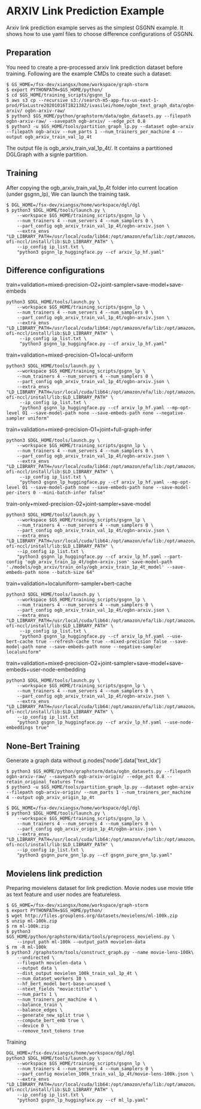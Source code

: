 # ARXIV Link Prediction Example
Arxiv link prediction example serves as the simplest GSGNN example. It shows how to use yaml files to choose difference configurations of GSGNN.

## Preparation
You need to create a pre-processed arxiv link prediction dataset before training. Following are the example CMDs to create such a dataset:

```
$ GS_HOME=/fsx-dev/xiangsx/home/workspace/graph-storm
$ export PYTHONPATH=$GS_HOME/python/
$ cd $GS_HOME/training_scripts/gsgnn_lp
$ aws s3 cp --recursive s3://search-m5-app-fsx-us-east-1-prod/FSxLustre20201016T182138Z/ivasilei/home/ogbn_text_graph_data/ogbn-arxiv/ ogbn-arxiv-raw/
$ python3 $GS_HOME/python/graphstorm/data/ogbn_datasets.py --filepath ogbn-arxiv-raw/ --savepath ogb-arxiv/ --edge_pct 0.8
$ python3 -u $GS_HOME/tools/partition_graph_lp.py --dataset ogbn-arxiv --filepath ogb-arxiv --num_parts 1 --num_trainers_per_machine 4 --output ogb_arxiv_train_val_1p_4t
```

The output file is ogb_arxiv_train_val_1p_4t/. It contains a partitioned DGLGraph with a signle partition.

## Training
After copying the ogb_arxiv_train_val_1p_4t folder into current location (under gsgnn_lp), We can launch the training task.

```
$ DGL_HOME=/fsx-dev/xiangsx/home/workspace/dgl/dgl
$ python3 $DGL_HOME/tools/launch.py \
    --workspace $GS_HOME/training_scripts/gsgnn_lp \
    --num_trainers 4 --num_servers 4 --num_samplers 0 \
    --part_config ogb_arxiv_train_val_1p_4t/ogbn-arxiv.json \
    --extra_envs "LD_LIBRARY_PATH=/usr/local/cuda/lib64:/opt/amazon/efa/lib:/opt/amazon/openmpi/lib:/home/deepspeed/aws-ofi-nccl/install/lib:$LD_LIBRARY_PATH" \
    --ip_config ip_list.txt \
    "python3 gsgnn_lp_huggingface.py --cf arxiv_lp_hf.yaml"
```

## Difference configurations
train+validation+mixed-precision-O2+joint-sampler+save-model+save-embeds
```
python3 $DGL_HOME/tools/launch.py \
    --workspace $GS_HOME/training_scripts/gsgnn_lp \
    --num_trainers 4 --num_servers 4 --num_samplers 0 \
    --part_config ogb_arxiv_train_val_1p_4t/ogbn-arxiv.json \
    --extra_envs "LD_LIBRARY_PATH=/usr/local/cuda/lib64:/opt/amazon/efa/lib:/opt/amazon/openmpi/lib:/home/deepspeed/aws-ofi-nccl/install/lib:$LD_LIBRARY_PATH" \
     --ip_config ip_list.txt \
     "python3 gsgnn_lp_huggingface.py --cf arxiv_lp_hf.yaml"
```

train+validation+mixed-precision-O1+local-uniform
```
python3 $DGL_HOME/tools/launch.py \
    --workspace $GS_HOME/training_scripts/gsgnn_lp \
    --num_trainers 4 --num_servers 4 --num_samplers 0 \
    --part_config ogb_arxiv_train_val_1p_4t/ogbn-arxiv.json \
    --extra_envs "LD_LIBRARY_PATH=/usr/local/cuda/lib64:/opt/amazon/efa/lib:/opt/amazon/openmpi/lib:/home/deepspeed/aws-ofi-nccl/install/lib:$LD_LIBRARY_PATH" \
     --ip_config ip_list.txt \
     "python3 gsgnn_lp_huggingface.py --cf arxiv_lp_hf.yaml --mp-opt-level O1 --save-model-path none --save-embeds-path none --negative-sampler uniform"
```

train+validation+mixed-precision-O1+joint+full-graph-infer
```
python3 $DGL_HOME/tools/launch.py \
    --workspace $GS_HOME/training_scripts/gsgnn_lp \
    --num_trainers 4 --num_servers 4 --num_samplers 0 \
    --part_config ogb_arxiv_train_val_1p_4t/ogbn-arxiv.json \
    --extra_envs "LD_LIBRARY_PATH=/usr/local/cuda/lib64:/opt/amazon/efa/lib:/opt/amazon/openmpi/lib:/home/deepspeed/aws-ofi-nccl/install/lib:$LD_LIBRARY_PATH" \
     --ip_config ip_list.txt \
     "python3 gsgnn_lp_huggingface.py --cf arxiv_lp_hf.yaml --mp-opt-level O1 --save-model-path none --save-embeds-path none --save-model-per-iters 0 --mini-batch-infer false"
```

train-only+mixed-precision-02+joint-sampler+save-model
```
python3 $DGL_HOME/tools/launch.py \
    --workspace $GS_HOME/training_scripts/gsgnn_lp \
    --num_trainers 4 --num_servers 4 --num_samplers 0 \
    --part_config ogb_arxiv_train_val_1p_4t/ogbn-arxiv.json \
    --extra_envs "LD_LIBRARY_PATH=/usr/local/cuda/lib64:/opt/amazon/efa/lib:/opt/amazon/openmpi/lib:/home/deepspeed/aws-ofi-nccl/install/lib:$LD_LIBRARY_PATH" \
    --ip_config ip_list.txt \
    "python3 gsgnn_lp_huggingface.py --cf arxiv_lp_hf.yaml --part-config 'ogb_arxiv_train_1p_4t/ogbn-arxiv.json' save-model-path './models/ogb_arxiv/train_only/ogb_arxiv_train_1p_4t_model' --save-embeds-path none --batch-size 64"
```

train+validation+localuniform-sampler+bert-cache
```
python3 $DGL_HOME/tools/launch.py \
    --workspace $GS_HOME/training_scripts/gsgnn_lp \
    --num_trainers 4 --num_servers 4 --num_samplers 0 \
    --part_config ogb_arxiv_train_val_1p_4t/ogbn-arxiv.json \
    --extra_envs "LD_LIBRARY_PATH=/usr/local/cuda/lib64:/opt/amazon/efa/lib:/opt/amazon/openmpi/lib:/home/deepspeed/aws-ofi-nccl/install/lib:$LD_LIBRARY_PATH" \
     --ip_config ip_list.txt \
     "python3 gsgnn_lp_huggingface.py --cf arxiv_lp_hf.yaml --use-bert-cache true --refresh-cache true --mixed-precision false --save-model-path none --save-embeds-path none --negative-sampler localuniform"
```

train+validation+mixed-precision-O2+joint-sampler+save-model+save-embeds+user-node-embedding
```
python3 $DGL_HOME/tools/launch.py \
    --workspace $GS_HOME/training_scripts/gsgnn_lp \
    --num_trainers 4 --num_servers 4 --num_samplers 0 \
    --part_config ogb_arxiv_train_val_1p_4t/ogbn-arxiv.json \
    --extra_envs "LD_LIBRARY_PATH=/usr/local/cuda/lib64:/opt/amazon/efa/lib:/opt/amazon/openmpi/lib:/home/deepspeed/aws-ofi-nccl/install/lib:$LD_LIBRARY_PATH" \
    --ip_config ip_list.txt
    "python3 gsgnn_lp_huggingface.py --cf arxiv_lp_hf.yaml --use-node-embeddings true"
```

## None-Bert Training
Generate a graph data without g.nodes['node'].data['text_idx']
```
$ python3 $GS_HOME/python/graphstorm/data/ogbn_datasets.py --filepath ogbn-arxiv-raw/ --savepath ogb-arxiv-origin/ --edge_pct 0.8 --retain_original_features True
$ python3 -u $GS_HOME/tools/partition_graph_lp.py --dataset ogbn-arxiv --filepath ogb-arxiv-origin/ --num_parts 1 --num_trainers_per_machine 4 --output ogb_arxiv_origin_1p_4t
```

```
$ DGL_HOME=/fsx-dev/xiangsx/home/workspace/dgl/dgl
$ python3 $DGL_HOME/tools/launch.py \
    --workspace $GS_HOME/training_scripts/gsgnn_lp \
    --num_trainers 4 --num_servers 4 --num_samplers 0 \
    --part_config ogb_arxiv_origin_1p_4t/ogbn-arxiv.json \
    --extra_envs "LD_LIBRARY_PATH=/usr/local/cuda/lib64:/opt/amazon/efa/lib:/opt/amazon/openmpi/lib:/home/deepspeed/aws-ofi-nccl/install/lib:$LD_LIBRARY_PATH" \
    --ip_config ip_list.txt \
    "python3 gsgnn_pure_gnn_lp.py --cf gsgnn_pure_gnn_lp.yaml"
```

## Movielens link prediction

Preparing movielens dataset for link prediction. Movie nodes use movie title as text feature and user nodes are featureless.
```
$ GS_HOME=/fsx-dev/xiangsx/home/workspace/graph-storm
$ export PYTHONPATH=$GS_HOME/python/
$ wget http://files.grouplens.org/datasets/movielens/ml-100k.zip
$ unzip ml-100k.zip
$ rm ml-100k.zip
$ python3 $GS_HOME/python/graphstorm/data/tools/preprocess_movielens.py \
    --input_path ml-100k --output_path movielen-data
$ rm -R ml-100k
$ python3 /graphstorm/tools/construct_graph.py --name movie-lens-100k\
	--undirected \
    --filepath movielen-data \
    --output data \
    --dist_output movielen_100k_train_val_1p_4t \
    --num_dataset_workers 10 \
    --hf_bert_model bert-base-uncased \
    --ntext_fields "movie:title" \
    --num_parts 1 \
    --num_trainers_per_machine 4 \
    --balance_train \
    --balance_edges \
    --generate_new_split true \
    --compute_bert_emb true \
    --device 0 \
    --remove_text_tokens true
```

Training
```
DGL_HOME=/fsx-dev/xiangsx/home/workspace/dgl/dgl
python3 $DGL_HOME/tools/launch.py \
    --workspace $GS_HOME/training_scripts/gsgnn_lp \
    --num_trainers 4 --num_servers 4 --num_samplers 0 \
    --part_config movielen_100k_train_val_1p_4t/movie-lens-100k.json \
    --extra_envs "LD_LIBRARY_PATH=/usr/local/cuda/lib64:/opt/amazon/efa/lib:/opt/amazon/openmpi/lib:/home/deepspeed/aws-ofi-nccl/install/lib:$LD_LIBRARY_PATH" \
    --ip_config ip_list.txt \
    "python3 gsgnn_lp_huggingface.py --cf ml_lp.yaml"
```
